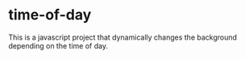 # time-of-day
This is a javascript project that dynamically changes the background depending on the time of day.
